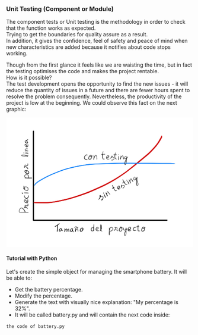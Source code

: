 ### Unit Testing (Component or Module)

The component tests or Unit testing is the methodology in order to check that the function works as expected.<br>
Trying to get the boundaries for quality assure as a result.<br>
In addition, it gives the confidence, feel of safety and peace of mind when new characteristics are added because
it notifies about code stops working.<br>

Though from the first glance it feels like we are waisting the time, 
but in fact the testing optimises the code and makes the project rentable.<br> 
How is it possible?<br>
The test development opens the opportunity to find the new issues - it will reduce the quantity of issues in a future
and there are fewer hours spent to resolve the problem consequently.
Nevertheless, the productivity of the project is low at the beginning.
We could observe this fact on the next graphic:

![tdd.jpg](static/tdd.jpg)

#### Tutorial with Python

Let's create the simple object for managing the smartphone battery.
It will be able to:
* Get the battery percentage.
* Modify the percentage.
* Generate the text with visually nice explanation: "My percentage is 32%".
* It will be called battery.py and will contain the next code inside:

```
the code of battery.py
```